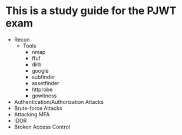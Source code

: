# This is a study guide for the PJWT exam

- Recon 
  - Tools
    - nmap
    - ffuf
    - dirb
    - google
    - subfinder
    - assetfinder
    - httprobe
    - gowitness
- Authentication/Authorization Attacks
 - Brute-force Attacks
 - Attacking MFA
 - IDOR
- Broken Access Control 
